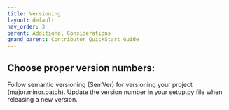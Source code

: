 ```yaml
---
title: Versioning
layout: default
nav_order: 3
parent: Additional Considerations
grand_parent: Contributor QuickStart Guide
---
```


## Choose proper version numbers:

Follow semantic versioning (SemVer) for versioning your project (major.minor.patch). Update the version number in your setup.py file when releasing a new version.